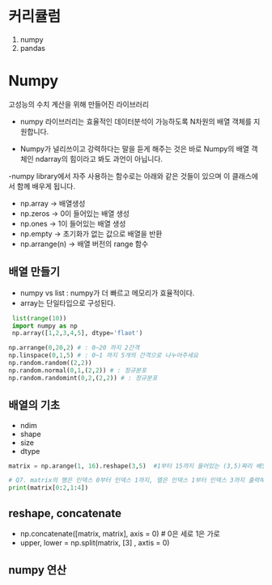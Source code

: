 # 커리큘럼
1. numpy
2. pandas

# Numpy
고성능의 수치 계산을 위해 만들어진 라이브러리

- numpy 라이브러리는 효율적인 데이터분석이 가능하도록 N차원의 배열 객체를 지원합니다.

- Numpy가 널리쓰이고 강력하다는 말을 듣게 해주는 것은 바로 Numpy의 배열 객체인 ndarray의 힘이라고 봐도 과언이 아닙니다.

 -numpy library에서 자주 사용하는 함수로는 아래와 같은 것들이 있으며 이 클래스에서 함께 배우게 됩니다.

- np.array -> 배열생성
- np.zeros -> 0이 들어있는 배열 생성
- np.ones -> 1이 들어있는 배열 생성
- np.empty -> 초기화가 없는 값으로 배열을 반환
- np.arrange(n) -> 배열 버전의 range 함수

## 배열 만들기

- numpy vs list : numpy가 더 빠르고 메모리가 효율적이다.
- array는 단일타입으로 구성된다.

```py
 list(range(10))
 import numpy as np
 np.array([1,2,3,4,5], dtype='flaot')
```

```py
np.arrange(0,20,2) # : 0~20 까지 2간격
np.linspace(0,1,5) # : 0~1 까지 5개의 간격으로 나누어주세요
np.random.random((2,2))
np.random.normal(0,1,(2,2)) # : 정규분포
np.random.randomint(0,2,(2,2)) # : 정규분포
```
## 배열의 기초
- ndim
- shape
- size
- dtype

```py
matrix = np.arange(1, 16).reshape(3,5)  #1부터 15까지 들어있는 (3,5)짜리 배열을 만듭니다.

# Q7. matrix의 행은 인덱스 0부터 인덱스 1까지, 열은 인덱스 1부터 인덱스 3까지 출력해보세요.
print(matrix[0:2,1:4])
```

## reshape, concatenate
- np.concatenate([matrix, matrix], axis = 0) # 0은 세로 1은 가로
- upper, lower = np.split(matrix, [3] , axtis = 0)

## numpy 연산

